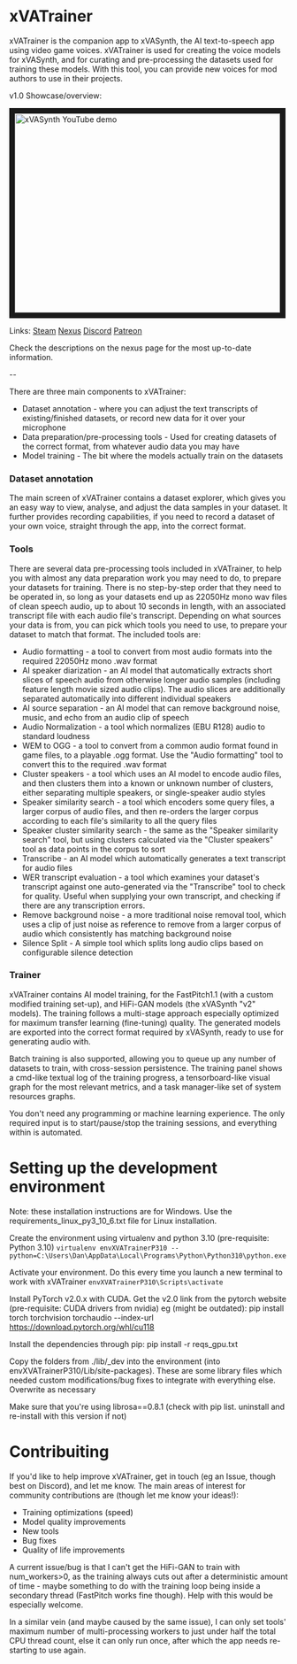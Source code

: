 # xVATrainer

xVATrainer is the companion app to xVASynth, the AI text-to-speech app using video game voices. xVATrainer is used for creating the voice models for xVASynth, and for curating and pre-processing the datasets used for training these models. With this tool, you can provide new voices for mod authors to use in their projects.

v1.0 Showcase/overview:


<a href="http://www.youtube.com/watch?feature=player_embedded&v=PXv_SeTWk2M
" target="_blank"><img src="https://img.youtube.com/vi/PXv_SeTWk2M/0.jpg"
alt="xVASynth YouTube demo" width="480" height="360" border="10" /></a>

Links:
[Steam](https://store.steampowered.com/app/1922750/xVATrainer/)
[Nexus](https://www.nexusmods.com/skyrimspecialedition/mods/65022)
[Discord](https://discord.gg/nv7c6E2TzV)
[Patreon](https://www.patreon.com/xvasynth)

Check the descriptions on the nexus page for the most up-to-date information.

--

There are three main components to xVATrainer:
* Dataset annotation - where you can adjust the text transcripts of existing/finished datasets, or record new data for it over your microphone
* Data preparation/pre-processing tools - Used for creating datasets of the correct format, from whatever audio data you may have
* Model training - The bit where the models actually train on the datasets

### Dataset annotation

The main screen of xVATrainer contains a dataset explorer, which gives you an easy way to view, analyse, and adjust the data samples in your dataset. It further provides recording capabilities, if you need to record a dataset of your own voice, straight through the app, into the correct format.

### Tools

There are several data pre-processing tools included in xVATrainer, to help you with almost any data preparation work you may need to do, to prepare your datasets for training. There is no step-by-step order that they need to be operated in, so long as your datasets end up as 22050Hz mono wav files of clean speech audio, up to about 10 seconds in length, with an associated transcript file with each audio file's transcript. Depending on what sources your data is from, you can pick which tools you need to use, to prepare your dataset to match that format. The included tools are:

* Audio formatting - a tool to convert from most audio formats into the required 22050Hz mono .wav format
* AI speaker diarization - an AI model that automatically extracts short slices of speech audio from otherwise longer audio samples (including feature length movie sized audio clips). The audio slices are additionally separated automatically into different individual speakers
* AI source separation - an AI model that can remove background noise, music, and echo from an audio clip of speech
* Audio Normalization - a tool which normalizes (EBU R128) audio to standard loudness
* WEM to OGG - a tool to convert from a common audio format found in game files, to a playable .ogg format. Use the "Audio formatting" tool to convert this to the required .wav format
* Cluster speakers - a tool which uses an AI model to encode audio files, and then clusters them into a known or unknown number of clusters, either separating multiple speakers, or single-speaker audio styles
* Speaker similarity search - a tool which encoders some query files, a larger corpus of audio files, and then re-orders the larger corpus according to each file's similarity to all the query files
* Speaker cluster similarity search -  the same as the "Speaker similarity search" tool, but using clusters calculated via the "Cluster speakers" tool as data points in the corpus to sort
* Transcribe - an AI model which automatically generates a text transcript for audio files
* WER transcript evaluation - a tool which examines your dataset's transcript against one auto-generated via the "Transcribe" tool to check for quality. Useful when supplying your own transcript, and checking if there are any transcription errors.
* Remove background noise - a more traditional noise removal tool, which uses a clip of just noise as reference to remove from a larger corpus of audio which consistently has matching background noise
* Silence Split - A simple tool which splits long audio clips based on configurable silence detection


### Trainer

xVATrainer contains AI model training, for the FastPitch1.1 (with a custom modified training set-up), and HiFi-GAN models (the xVASynth "v2" models). The training follows a multi-stage approach especially optimized for maximum transfer learning (fine-tuning) quality. The generated models are exported into the correct format required by xVASynth, ready to use for generating audio with.

Batch training is also supported, allowing you to queue up any number of datasets to train, with cross-session persistence. The training panel shows a cmd-like textual log of the training progress, a tensorboard-like visual graph for the most relevant metrics, and a task manager-like set of system resources graphs.

You don't need any programming or machine learning experience. The only required input is to start/pause/stop the training sessions, and everything within is automated.



# Setting up the development environment

Note: these installation instructions are for Windows. Use the requirements_linux_py3_10_6.txt file for Linux installation.

Create the environment using virtualenv and python 3.10 (pre-requisite: Python 3.10)
`virtualenv envXVATrainerP310 --python=C:\Users\Dan\AppData\Local\Programs\Python\Python310\python.exe`

Activate your environment. Do this every time you launch a new terminal to work with xVATrainer
`envXVATrainerP310\Scripts\activate`

Install PyTorch v2.0.x with CUDA. Get the v2.0 link from the pytorch website (pre-requisite: CUDA drivers from nvidia)
eg (might be outdated): pip install torch torchvision torchaudio --index-url https://download.pytorch.org/whl/cu118

Install the dependencies through pip: pip install -r reqs_gpu.txt

Copy the folders from ./lib/\_dev into the environment (into envXVATrainerP310/Lib/site-packages). These are some library files which needed custom modifications/bug fixes to integrate with everything else. Overwrite as necessary

Make sure that you're using librosa==0.8.1 (check with pip list. uninstall and re-install with this version if not)


# Contribuiting

If you'd like to help improve xVATrainer, get in touch (eg an Issue, though best on Discord), and let me know. The main areas of interest for community contributions are (though let me know your ideas!):
* Training optimizations (speed)
* Model quality improvements
* New tools
* Bug fixes
* Quality of life improvements

A current issue/bug is that I can't get the HiFi-GAN to train with num_workers>0, as the training always cuts out after a deterministic amount of time - maybe something to do with the training loop being inside a secondary thread (FastPitch works fine though). Help with this would be especially welcome.

In a similar vein (and maybe caused by the same issue), I can only set tools' maximum number of multi-processing workers to just under half the total CPU thread count, else it can only run once, after which the app needs re-starting to use again.


